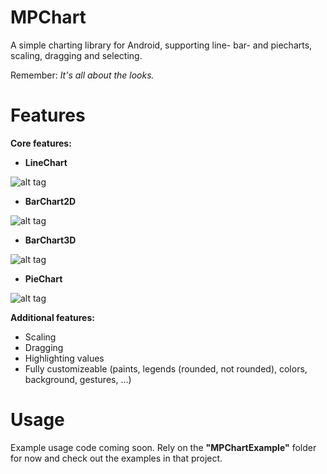 MPChart
=======

A simple charting library for Android, supporting line- bar- and piecharts, scaling, dragging and selecting.

Remember: *It's all about the looks.*

Features
=======

**Core features:**

 - **LineChart**

![alt tag](https://raw.github.com/PhilJay/MPChart/master/screenshots/linechart.png)

 - **BarChart2D**

![alt tag](https://raw.github.com/PhilJay/MPChart/master/screenshots/barchart2d.png)

 - **BarChart3D**

![alt tag](https://raw.github.com/PhilJay/MPChart/master/screenshots/barchart3d.png)

 - **PieChart**

![alt tag](https://raw.github.com/PhilJay/MPChart/master/screenshots/piechart_selected.png)


**Additional features:**
 - Scaling
 - Dragging
 - Highlighting values
 - Fully customizeable (paints, legends (rounded, not rounded), colors, background, gestures, ...)

Usage
=======

Example usage code coming soon.
Rely on the **"MPChartExample"** folder for now and check out the examples in that project.
